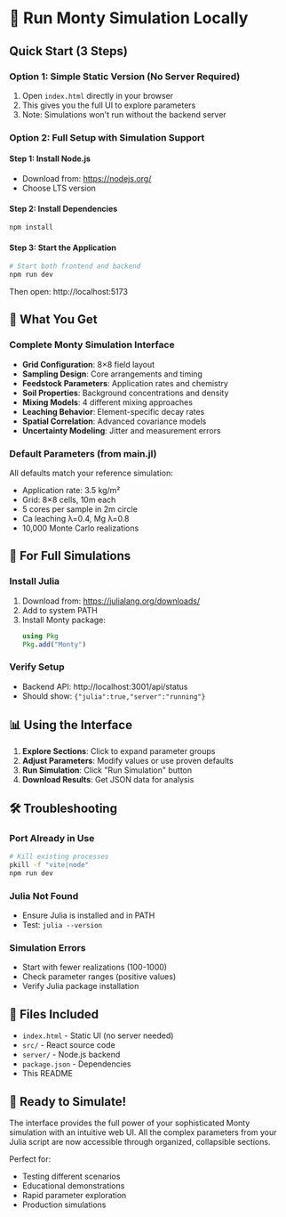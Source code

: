 # 🚀 Run Monty Simulation Locally

## Quick Start (3 Steps)

### Option 1: Simple Static Version (No Server Required)
1. Open `index.html` directly in your browser
2. This gives you the full UI to explore parameters
3. Note: Simulations won't run without the backend server

### Option 2: Full Setup with Simulation Support

#### Step 1: Install Node.js
- Download from: https://nodejs.org/
- Choose LTS version

#### Step 2: Install Dependencies
```bash
npm install
```

#### Step 3: Start the Application
```bash
# Start both frontend and backend
npm run dev
```

Then open: http://localhost:5173

## 🎯 What You Get

### Complete Monty Simulation Interface
- **Grid Configuration**: 8×8 field layout
- **Sampling Design**: Core arrangements and timing
- **Feedstock Parameters**: Application rates and chemistry
- **Soil Properties**: Background concentrations and density
- **Mixing Models**: 4 different mixing approaches
- **Leaching Behavior**: Element-specific decay rates
- **Spatial Correlation**: Advanced covariance models
- **Uncertainty Modeling**: Jitter and measurement errors

### Default Parameters (from main.jl)
All defaults match your reference simulation:
- Application rate: 3.5 kg/m²
- Grid: 8×8 cells, 10m each
- 5 cores per sample in 2m circle
- Ca leaching λ=0.4, Mg λ=0.8
- 10,000 Monte Carlo realizations

## 🔧 For Full Simulations

### Install Julia
1. Download from: https://julialang.org/downloads/
2. Add to system PATH
3. Install Monty package:
   ```julia
   using Pkg
   Pkg.add("Monty")
   ```

### Verify Setup
- Backend API: http://localhost:3001/api/status
- Should show: `{"julia":true,"server":"running"}`

## 📊 Using the Interface

1. **Explore Sections**: Click to expand parameter groups
2. **Adjust Parameters**: Modify values or use proven defaults
3. **Run Simulation**: Click "Run Simulation" button
4. **Download Results**: Get JSON data for analysis

## 🛠️ Troubleshooting

### Port Already in Use
```bash
# Kill existing processes
pkill -f "vite|node"
npm run dev
```

### Julia Not Found
- Ensure Julia is installed and in PATH
- Test: `julia --version`

### Simulation Errors
- Start with fewer realizations (100-1000)
- Check parameter ranges (positive values)
- Verify Julia package installation

## 📁 Files Included

- `index.html` - Static UI (no server needed)
- `src/` - React source code
- `server/` - Node.js backend
- `package.json` - Dependencies
- This README

## 🎉 Ready to Simulate!

The interface provides the full power of your sophisticated Monty simulation with an intuitive web UI. All the complex parameters from your Julia script are now accessible through organized, collapsible sections.

Perfect for:
- Testing different scenarios
- Educational demonstrations  
- Rapid parameter exploration
- Production simulations